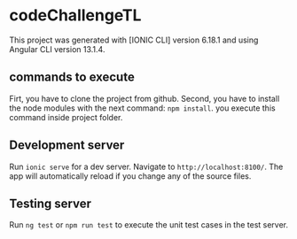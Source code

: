 # codeChallengeTL

This project was generated with [IONIC CLI] version 6.18.1 and using Angular CLI version 13.1.4.

## commands to execute

Firt, you have to clone the project from github.
Second, you have to install the node modules with the next command: `npm install`. you execute this command inside project folder.

## Development server

Run `ionic serve` for a dev server. Navigate to `http://localhost:8100/`. The app will automatically reload if you change any of the source files.

## Testing server
Run `ng test` or `npm run test` to execute the unit test cases in the test server.
